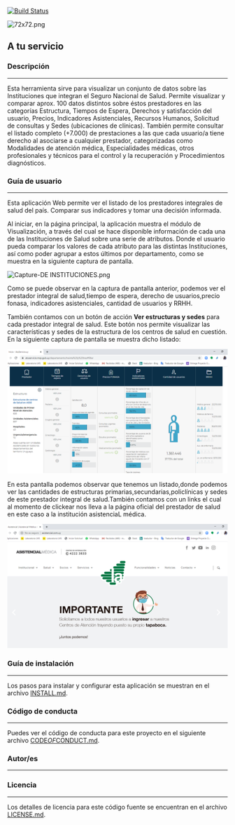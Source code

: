 [![Build Status](https://travis-ci.org/EL-BID/ccvms.svg?branch=master)](https://travis-ci.org/EL-BID/ccvms)

![72x72.png]( app/assets/images/72x72.png "LOGO")

##   A tu servicio
 
### Descripción 
--- 
Esta herramienta sirve para visualizar un  conjunto de datos sobre las Instituciones que integran el Seguro Nacional de Salud.
Permite visualizar y comparar aprox. 100 datos distintos sobre éstos prestadores en las categorías Estructura, Tiempos de Espera, Derechos y satisfacción del usuario, Precios, Indicadores Asistenciales, Recursos Humanos, Solicitud de consultas y Sedes (ubicaciones de clínicas).
También permite consultar el listado completo (+7.000) de prestaciones a las que cada usuario/a tiene derecho al asociarse a cualquier prestador, categorizadas como Modalidades de atención médica, Especialidades médicas, otros profesionales y técnicos para el control y la recuperación y Procedimientos diagnósticos.
### Guía de usuario
---
Esta aplicación Web permite ver el listado de los prestadores integrales de salud del país. Comparar sus indicadores y tomar una decisión informada.
 
 Al iniciar, en la página principal, la aplicación muestra el módulo de Visualización, a través del cual se hace disponible información de cada una de las Instituciones de Salud sobre una serie de atributos. Donde el usuario pueda comparar los valores de cada atributo para las distintas Instituciones, así como poder agrupar a estos últimos por departamento, como se muestra en la siguiente captura de pantalla.
 
![Capture-DE INSTITUCIONES.png](app/assets/images/Capture-DE-INSTITUCIONES "INSTITUCIONES")
 
Como se puede observar en la captura de pantalla anterior, podemos ver el prestador integral de salud,tiempo de espera, derecho de usuarios,precio fonasa, indicadores asistenciales, cantidad de usuarios y RRHH.
 
También contamos con un botón de acción **Ver estructuras y sedes** para cada prestador integral de salud. Este botón nos permite visualizar las características y sedes de la estructura de los centros de salud en cuestión. En la siguiente captura de pantalla se muestra dicho listado:
 
![Capture-ESTRUCTURA.png]( app/assets/images/Capture-ESTRUCTURA.png "ESTRUCTURA")

En esta pantalla podemos observar que tenemos un listado,donde podemos ver las cantidades de estructuras primarias,secundarias,policlínicas y sedes de este prestador integral de salud.También contamos con un links el cual al momento de clickear nos lleva a la página oficial del prestador de salud en este caso a  la institución asistenciaL médica.

![Capture-DEINSTITUCIONASITENCIAMEDICA.png](app/assets/images/Capture-DEINSTITUCIONASITENCIAMEDICA.png "ASISYENCIAMEDICA")
### Guía de instalación
---
Los pasos para instalar y configurar esta aplicación se muestran en el archivo [INSTALL.md](INSTALL.md).

### Código de conducta 
---
Puedes ver el código de conducta para este proyecto en el siguiente archivo [CODE*OF*CONDUCT.md](CODEOFCONDUCT.md).
 
### Autor/es
---
### Licencia 
---
Los detalles de licencia para este código fuente se encuentran en el archivo [LICENSE.md](LICENSE.md).
 
 
 
 
 
 
 
 
 
 

